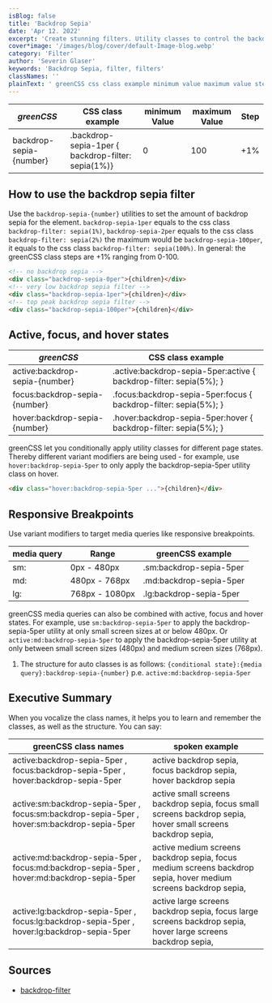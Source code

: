 ```yaml
---
isBlog: false
title: 'Backdrop Sepia'
date: 'Apr 12. 2022'
excerpt: 'Create stunning filters. Utility classes to control the backdrop sepia.'
cover*image: '/images/blog/cover/default-Image-blog.webp'
category: 'Filter'
author: 'Severin Glaser'
keywords: 'Backdrop Sepia, filter, filters'
classNames: ''
plainText: ' greenCSS css class example minimum value maximum value step backdrop-sepia number backdrop-sepia-1per backdrop-filter: sepia 1% 0 100 +1% How to use the backdrop sepia filter use the `backdrop-sepia number ` utilities to set the amount of backdrop sepia for the element `backdrop-sepia-1per` equals to the css class `backdrop-filter: sepia 1% ` `backdrop-sepia-2per` equals to the css class `backdrop-filter: sepia 2% ` the maximum would be `backdrop-sepia-100per` it equals to the css class `backdrop-filter: sepia 100% ` in general: the greenCSS class steps are +1% ranging from 0-100  active focus and hover states greenCSS css class example active:backdrop-sepia number active :backdrop-sepia-5per:active backdrop-filter: sepia 5% ; focus:backdrop-sepia number focus :backdrop-sepia-5per:focus backdrop-filter: sepia 5% ; hover:backdrop-sepia number hover :backdrop-sepia-5per:hover backdrop-filter: sepia 5% ; greenCSS let you conditionally apply utility classes for different page states thereby different variant modifiers are being used for example use `hover:backdrop-sepia-5per` to only apply the backdrop-sepia-5per utility class on hover  responsive breakpoints use variant modifiers to target media queries like responsive breakpoints media query range greenCSS example sm: 0px 480px sm:backdrop-sepia-5per md: 480px 768px md:backdrop-sepia-5per lg: 768px 1080px lg:backdrop-sepia-5per greenCSS media queries can also be combined with active focus and hover states for example use `sm:backdrop-sepia-5per` to apply the backdrop-sepia-5per utility at only small screen sizes at or below 480px or `active:md:backdrop-sepia-5per` to apply the backdrop-sepia-5per utility at only between small screen sizes 480px and medium screen sizes 768px 1 the structure for auto classes is as follows: ` conditional state : media query :backdrop-sepia number ` p e `active:md:backdrop-sepia-5per` executive summary when you vocalize the class names it helps you to learn and remember the classes as well as the structure you can say: greenCSS class names spoken example active:backdrop-sepia-5per focus:backdrop-sepia-5per hover:backdrop-sepia-5per active backdrop sepia focus backdrop sepia hover backdrop sepia active:sm:backdrop-sepia-5per focus:sm:backdrop-sepia-5per hover:sm:backdrop-sepia-5per active small screens backdrop sepia focus small screens backdrop sepia hover small screens backdrop sepia active:md:backdrop-sepia-5per focus:md:backdrop-sepia-5per hover:md:backdrop-sepia-5per active medium screens backdrop sepia focus medium screens backdrop sepia hover medium screens backdrop sepia active:lg:backdrop-sepia-5per focus:lg:backdrop-sepia-5per hover:lg:backdrop-sepia-5per active large screens backdrop sepia focus large screens backdrop sepia hover large screens backdrop sepia sources backdrop-filter https: develo mozilla org en-us docs web css backdrop-filter '
---
```


| _greenCSS_              | CSS class example                                  | minimum Value | maximum Value | Step |
| ----------------------- | -------------------------------------------------- | ------------- | ------------- | ---- |
| backdrop-sepia-{number} | .backdrop-sepia-1per { backdrop-filter: sepia(1%)} | 0             | 100           | +1%  |

## How to use the backdrop sepia filter

Use the `backdrop-sepia-{number}` utilities to set the amount of backdrop sepia for the element. `backdrop-sepia-1per` equals to the css class `backdrop-filter: sepia(1%)`, `backdrop-sepia-2per` equals to the css class `backdrop-filter: sepia(2%)` the maximum would be `backdrop-sepia-100per`, it equals to the css class `backdrop-filter: sepia(100%)`. In general: the greenCSS class steps are +1% ranging from 0-100.

```html
<!-- no backdrop sepia -->
<div class="backdrop-sepia-0per">{children}</div>
<!-- very low backdrop sepia filter -->
<div class="backdrop-sepia-1per">{children}</div>
<!-- top peak backdrop sepia filter -->
<div class="backdrop-sepia-100per">{children}</div>
```

## Active, focus, and hover states

| _greenCSS_                     | CSS class example                                                   |
| ------------------------------ | ------------------------------------------------------------------- |
| active:backdrop-sepia-{number} | .active\:backdrop-sepia-5per:active { backdrop-filter: sepia(5%); } |
| focus:backdrop-sepia-{number}  | .focus\:backdrop-sepia-5per:focus { backdrop-filter: sepia(5%); }   |
| hover:backdrop-sepia-{number}  | .hover\:backdrop-sepia-5per:hover { backdrop-filter: sepia(5%); }   |

greenCSS let you conditionally apply utility classes for different page states. Thereby different variant modifiers are being used - for example, use `hover:backdrop-sepia-5per` to only apply the backdrop-sepia-5per utility class on hover.

```html
<div class="hover:backdrop-sepia-5per ...">{children}</div>
```

## Responsive Breakpoints

Use variant modifiers to target media queries like responsive breakpoints.

| media query | Range          | greenCSS example        |
| ----------- | -------------- | ----------------------- |
| sm:         | 0px - 480px    | .sm:backdrop-sepia-5per |
| md:         | 480px - 768px  | .md:backdrop-sepia-5per |
| lg:         | 768px - 1080px | .lg:backdrop-sepia-5per |

greenCSS media queries can also be combined with active, focus and hover states. For example, use `sm:backdrop-sepia-5per` to apply the backdrop-sepia-5per utility at only small screen sizes at or below 480px. Or `active:md:backdrop-sepia-5per` to apply the backdrop-sepia-5per utility at only between small screen sizes (480px) and medium screen sizes (768px).

1. The structure for auto classes is as follows: `{conditional state}:{media query}:backdrop-sepia-{number}` p.e. `active:md:backdrop-sepia-5per`

## Executive Summary

When you vocalize the class names, it helps you to learn and remember the classes, as well as the structure. You can say:

| greenCSS class names                                                                        | spoken example                                                                                                  |
| ------------------------------------------------------------------------------------------- | --------------------------------------------------------------------------------------------------------------- |
| active:backdrop-sepia-5per , focus:backdrop-sepia-5per , hover:backdrop-sepia-5per          | active backdrop sepia, focus backdrop sepia, hover backdrop sepia                                               |
| active:sm:backdrop-sepia-5per , focus:sm:backdrop-sepia-5per , hover:sm:backdrop-sepia-5per | active small screens backdrop sepia, focus small screens backdrop sepia, hover small screens backdrop sepia,    |
| active:md:backdrop-sepia-5per , focus:md:backdrop-sepia-5per , hover:md:backdrop-sepia-5per | active medium screens backdrop sepia, focus medium screens backdrop sepia, hover medium screens backdrop sepia, |
| active:lg:backdrop-sepia-5per , focus:lg:backdrop-sepia-5per , hover:lg:backdrop-sepia-5per | active large screens backdrop sepia, focus large screens backdrop sepia, hover large screens backdrop sepia,    |

## Sources

- [backdrop-filter](https://develo.mozilla.org/en-US/docs/Web/CSS/backdrop-filter)
